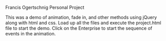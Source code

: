 Francis Ogertschnig
Personal Project

This was a demo of animation, fade in, and other methods using jQuery along with html and css. Load up all the files and execute the project.html file to start the demo. Click on the Enterprise to start the sequence of events in the animation.
